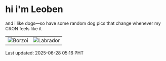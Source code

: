 # hi i'm Leoben

and i like dogs—so have some random dog pics that change whenever my CRON feels like it

|  |  |
|--------|----------|
| ![Borzoi](https://random-dog-vercel.vercel.app/api/random-borzoi?v=1751058971) | ![Labrador](https://random-dog-vercel.vercel.app/api/random-labrador?v=1751058971) |

Last updated: 2025-06-28 05:16 PHT
